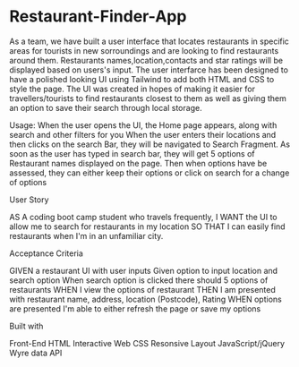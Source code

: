 # Restaurant-Finder-App
As a team, we have built a user interface that locates restaurants in specific areas for tourists in new sorroundings and are looking to find restaurants around them. Restaurants names,location,contacts and star ratings will be displayed based on users's input.
The user interfarce has been designed to have a polished looking UI using Tailwind to add both HTML and CSS to style the page.
The UI was created in hopes of making it easier for travellers/tourists to find restaurants closest to them as well as giving them an option to save their search through local storage.


Usage:
When the user opens the UI, the Home page appears, along with search and other filters for you
When the user enters their locations and then clicks on the search Bar, they will be navigated to Search Fragment. As soon as the user has typed in search bar, they will get 5 options of Restaurant names displayed on the page.
Then when options have be assessed, they can either keep their options or click on search for a change of options

 User Story
 
AS A coding boot camp student who travels frequently,
I WANT the UI to allow me to search for restaurants in my location
SO THAT I can easily find restaurants when I'm in an unfamiliar city.

 Acceptance Criteria
 
GIVEN a restaurant UI with user inputs
Given option to input location and search option
When search option is clicked there should 5 options of restaurants
WHEN I view the options of restaurant
THEN I am presented with restaurant name, address, location (Postcode), Rating
WHEN options are presented I'm able to either refresh the page or save my options

 Built with

Front-End
HTML
Interactive Web
CSS
Resonsive Layout
JavaScript/jQuery
Wyre data API

